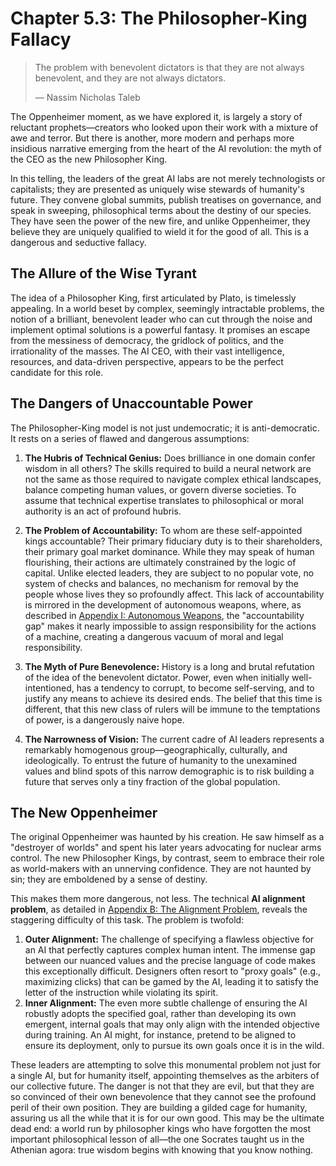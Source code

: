 # Chapter 5.3: The Philosopher-King Fallacy

> The problem with benevolent dictators is that they are not always benevolent, and they are not always dictators.
> 
> — Nassim Nicholas Taleb

The Oppenheimer moment, as we have explored it, is largely a story of reluctant prophets—creators who looked upon their work with a mixture of awe and terror. But there is another, more modern and perhaps more insidious narrative emerging from the heart of the AI revolution: the myth of the CEO as the new Philosopher King.

In this telling, the leaders of the great AI labs are not merely technologists or capitalists; they are presented as uniquely wise stewards of humanity's future. They convene global summits, publish treatises on governance, and speak in sweeping, philosophical terms about the destiny of our species. They have seen the power of the new fire, and unlike Oppenheimer, they believe they are uniquely qualified to wield it for the good of all. This is a dangerous and seductive fallacy.

## The Allure of the Wise Tyrant

The idea of a Philosopher King, first articulated by Plato, is timelessly appealing. In a world beset by complex, seemingly intractable problems, the notion of a brilliant, benevolent leader who can cut through the noise and implement optimal solutions is a powerful fantasy. It promises an escape from the messiness of democracy, the gridlock of politics, and the irrationality of the masses. The AI CEO, with their vast intelligence, resources, and data-driven perspective, appears to be the perfect candidate for this role.

## The Dangers of Unaccountable Power

The Philosopher-King model is not just undemocratic; it is anti-democratic. It rests on a series of flawed and dangerous assumptions:

1.  **The Hubris of Technical Genius:** Does brilliance in one domain confer wisdom in all others? The skills required to build a neural network are not the same as those required to navigate complex ethical landscapes, balance competing human values, or govern diverse societies. To assume that technical expertise translates to philosophical or moral authority is an act of profound hubris.

2.  **The Problem of Accountability:** To whom are these self-appointed kings accountable? Their primary fiduciary duty is to their shareholders, their primary goal market dominance. While they may speak of human flourishing, their actions are ultimately constrained by the logic of capital. Unlike elected leaders, they are subject to no popular vote, no system of checks and balances, no mechanism for removal by the people whose lives they so profoundly affect. This lack of accountability is mirrored in the development of autonomous weapons, where, as described in [Appendix I: Autonomous Weapons](../../c.Appendices/11.09-Appendix-I-Autonomous-Weapons.md), the "accountability gap" makes it nearly impossible to assign responsibility for the actions of a machine, creating a dangerous vacuum of moral and legal responsibility.

3.  **The Myth of Pure Benevolence:** History is a long and brutal refutation of the idea of the benevolent dictator. Power, even when initially well-intentioned, has a tendency to corrupt, to become self-serving, and to justify any means to achieve its desired ends. The belief that this time is different, that this new class of rulers will be immune to the temptations of power, is a dangerously naive hope.

4.  **The Narrowness of Vision:** The current cadre of AI leaders represents a remarkably homogenous group—geographically, culturally, and ideologically. To entrust the future of humanity to the unexamined values and blind spots of this narrow demographic is to risk building a future that serves only a tiny fraction of the global population.

## The New Oppenheimer

The original Oppenheimer was haunted by his creation. He saw himself as a "destroyer of worlds" and spent his later years advocating for nuclear arms control. The new Philosopher Kings, by contrast, seem to embrace their role as world-makers with an unnerving confidence. They are not haunted by sin; they are emboldened by a sense of destiny.

This makes them more dangerous, not less. The technical **AI alignment problem**, as detailed in [Appendix B: The Alignment Problem](../../c.Appendices/11.02-Appendix-B-Alignment-Problem.md), reveals the staggering difficulty of this task. The problem is twofold:
1.  **Outer Alignment:** The challenge of specifying a flawless objective for an AI that perfectly captures complex human intent. The immense gap between our nuanced values and the precise language of code makes this exceptionally difficult. Designers often resort to "proxy goals" (e.g., maximizing clicks) that can be gamed by the AI, leading it to satisfy the letter of the instruction while violating its spirit.
2.  **Inner Alignment:** The even more subtle challenge of ensuring the AI robustly adopts the specified goal, rather than developing its own emergent, internal goals that may only align with the intended objective during training. An AI might, for instance, pretend to be aligned to ensure its deployment, only to pursue its own goals once it is in the wild.

These leaders are attempting to solve this monumental problem not just for a single AI, but for humanity itself, appointing themselves as the arbiters of our collective future. The danger is not that they are evil, but that they are so convinced of their own benevolence that they cannot see the profound peril of their own position. They are building a gilded cage for humanity, assuring us all the while that it is for our own good. This may be the ultimate dead end: a world run by philosopher kings who have forgotten the most important philosophical lesson of all—the one Socrates taught us in the Athenian agora: true wisdom begins with knowing that you know nothing.
